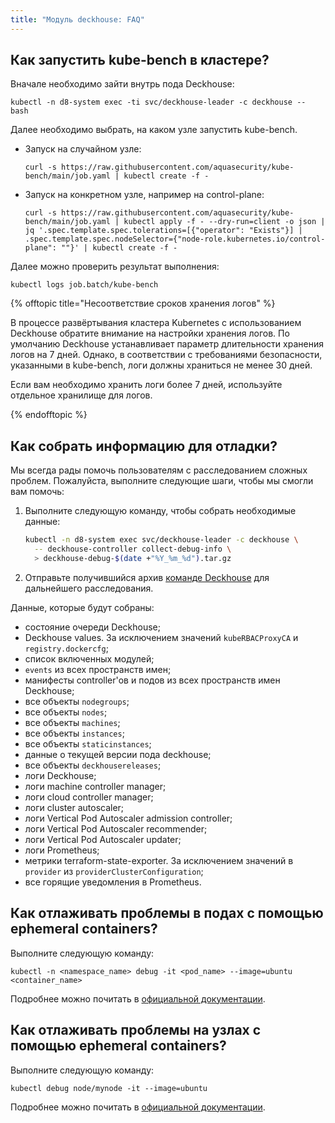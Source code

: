 ```yaml
---
title: "Модуль deckhouse: FAQ"
---
```


## Как запустить kube-bench в кластере?

Вначале необходимо зайти внутрь пода Deckhouse:

```shell
kubectl -n d8-system exec -ti svc/deckhouse-leader -c deckhouse -- bash
```

Далее необходимо выбрать, на каком узле запустить kube-bench.

* Запуск на случайном узле:

  ```shell
  curl -s https://raw.githubusercontent.com/aquasecurity/kube-bench/main/job.yaml | kubectl create -f -
  ```

* Запуск на конкретном узле, например на control-plane:

  ```shell
  curl -s https://raw.githubusercontent.com/aquasecurity/kube-bench/main/job.yaml | kubectl apply -f - --dry-run=client -o json | jq '.spec.template.spec.tolerations=[{"operator": "Exists"}] | .spec.template.spec.nodeSelector={"node-role.kubernetes.io/control-plane": ""}' | kubectl create -f -
  ```

Далее можно проверить результат выполнения:

```shell
kubectl logs job.batch/kube-bench
```

{% offtopic title="Несоответствие сроков хранения логов" %}

В процессе развёртывания кластера Kubernetes с использованием Deckhouse обратите внимание на настройки хранения логов. По умолчанию Deckhouse устанавливает параметр длительности хранения логов на 7 дней. Однако, в соответствии с требованиями безопасности, указанными в kube-bench, логи должны храниться не менее 30 дней.

Если вам необходимо хранить логи более 7 дней, используйте отдельное хранилище для логов.

{% endofftopic %}

## Как собрать информацию для отладки?

Мы всегда рады помочь пользователям с расследованием сложных проблем. Пожалуйста, выполните следующие шаги, чтобы мы смогли вам помочь:

1. Выполните следующую команду, чтобы собрать необходимые данные:

   ```sh
   kubectl -n d8-system exec svc/deckhouse-leader -c deckhouse \
     -- deckhouse-controller collect-debug-info \
     > deckhouse-debug-$(date +"%Y_%m_%d").tar.gz
   ```

2. Отправьте получившийся архив [команде Deckhouse](https://github.com/deckhouse/deckhouse/issues/new/choose) для дальнейшего расследования.

Данные, которые будут собраны:
* состояние очереди Deckhouse;
* Deckhouse values. За исключением значений `kubeRBACProxyCA` и `registry.dockercfg`;
* список включенных модулей;
* `events` из всех пространств имен;
* манифесты controller'ов и подов из всех пространств имен Deckhouse;
* все объекты `nodegroups`;
* все объекты `nodes`;
* все объекты `machines`;
* все объекты `instances`;
* все объекты `staticinstances`;
* данные о текущей версии пода deckhouse;
* все объекты `deckhousereleases`;
* логи Deckhouse;
* логи machine controller manager;
* логи cloud controller manager;
* логи cluster autoscaler;
* логи Vertical Pod Autoscaler admission controller;
* логи Vertical Pod Autoscaler recommender;
* логи Vertical Pod Autoscaler updater;
* логи Prometheus;
* метрики terraform-state-exporter. За исключением значений в `provider` из `providerClusterConfiguration`;
* все горящие уведомления в Prometheus.

## Как отлаживать проблемы в подах с помощью ephemeral containers?

Выполните следующую команду:

```shell
kubectl -n <namespace_name> debug -it <pod_name> --image=ubuntu <container_name>
```

Подробнее можно почитать в [официальной документации](https://kubernetes.io/docs/tasks/debug/debug-application/debug-running-pod/#ephemeral-container).

## Как отлаживать проблемы на узлах с помощью ephemeral containers?

Выполните следующую команду:

```shell
kubectl debug node/mynode -it --image=ubuntu
```

Подробнее можно почитать в [официальной документации](https://kubernetes.io/docs/tasks/debug/debug-application/debug-running-pod/#node-shell-session).
